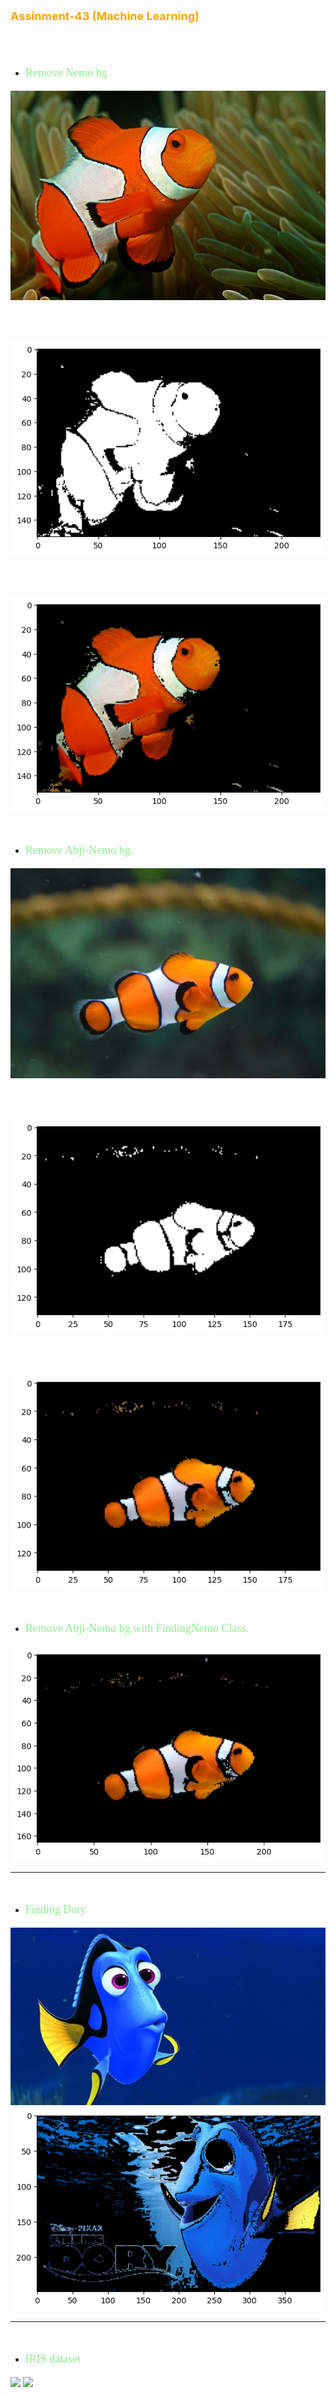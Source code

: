 <p style="color: orange; font-weight: bold; font-size: 18px">Assinment-43 (Machine Learning)</p>
<br>
<br>

- <p style="color: lightgreen; font-size: 18px; font-family: Tahoma">Remove Nemo bg</p>
![](data/nemo.jpg)

<br>
<br>

![](data/nemo-mask.png)

<br>
<br>

![](data/rm-bg-nemo.png)

<br>

- <p style="color: lightgreen; font-size: 18px; font-family: Tahoma">Remove Abji-Nemo bg.</p>
![](data/abjie-nemo.jpg)

<br>
<br>

![](data/abjie-nemo-mask.png)

<br>
<br>

![](data/rm-bg-abji-nemo.png)

<br>

- <p style="color: lightgreen; font-size: 18px; font-family: Tahoma">Remove Abji-Nemo bg with FindingNemo Class.</p>

![](data/rm-bg-abji-nemo-f.png)


---
<br>

- <p style="color: lightgreen; font-size: 18px; font-family: Tahoma">Finding Dory</p>


![](data/dory.jpg)
![](data/rm-bg-dash-dory-f.png)

---
<br>

- <p style="color: lightgreen; font-size: 18px; font-family: Tahoma">IRIS dataset</p>


![](data/accuracy-of-KNeighborsClassifier.JPG)
![](data/Confusion-matrix-sklearnKnn.png)
